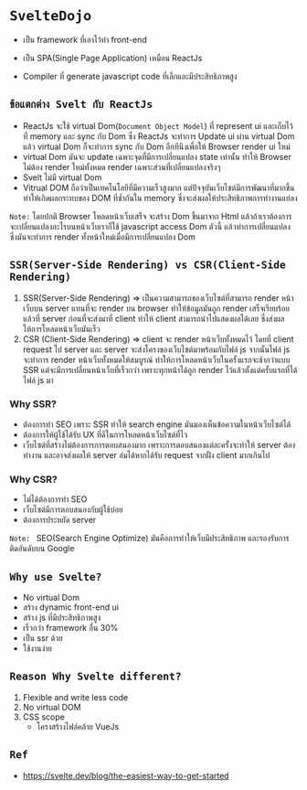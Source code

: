 # `SvelteDojo`

- เป็น framework ที่เอาไว้ทำ front-end

- เป็น SPA(Single Page Application) เหมือน ReactJs

- Compiler ที่ generate javascript code ที่เล็กและมีประสิทธิภาพสูง

## `ข้อแตกต่าง Svelt กับ ReactJs`

- ReactJs จะใช้ virtual Dom(`Document Object Model`) ที่ represent ui และเก็บไว้ที่ memory และ sync กับ Dom ซึ่ง ReactJs จะทำการ Update ui ผ่าน virtual Dom แล้ว virtual Dom ก็จะทำการ sync กับ Dom อีกทีนึงเพื่อให้ Browser render ui ใหม่
- virtual Dom มันจะ update เฉพาะจุดที่มีการเปลี่ยนแปลง state เท่านั้น ทำให้ Browser ไม่ต้อง render ใหม่ทั้งหมด render เฉพาะส่วนที่เปลี่ยนแปลงจริงๆ
- Svelt ไม่มี virtual Dom
- Vitrual DOM ถือว่าเป็นเทคโนโลยีที่มีความเร็วสูงมาก แต่ปัจจุบันเว็บไซต์มีการพัฒนาที่มากขึ้นทำให้เกิดผลกระทบของ DOM ที่ซ้ำกันใน memory ซึ่งจะส่งผลให้ประสิทธิภาพการทำงานแย่ลง

`Note:` โดยปกติ Browser โหลดหน้าเว็บเสร็จ จะสร้าง Dom ขึ้นมาจาก Html แล้วถ้าเราต้องการจะเปลี่ยนแปลงอะไรบนหน้าเว็บเราก็ใช้ javascript access Dom ตัวนี้ แล้วทำการเปลี่ยนแปลง ซึ่งมันจะทำการ render ทั้งหน้าใหม่เมื่อมีการเปลี่ยนแปลง Dom

## `SSR(Server-Side Rendering) vs CSR(Client-Side Rendering)`

1. SSR(Server-Side Rendering) => เป็นความสามารถของเว็บไซต์ที่สามารถ render หน้าเว็บบน server แทนที่จะ render บน browser ทำให้ข้อมูลมันถูก render เสร็จเรียบร้อยแล้วที่ server ก่อนที่จะส่งมาที่ client ทำให้ client สามารถนำไปแสดงผลได้เลย ซี่งส่งผลให้การโหลดหน้าเว็บมันเร็ว
2. CSR (Client-Side Rendering) => client จะ render หน้าเว็บทั้งหมดไว้ โดยที่ client request ไป server และ server จะส่งโครงของเว็บไซต์มาพร้อมกับไฟล์ js จากนั้นไฟล์ js จะทำการ render หน้าเว็บทั้งหมดให้สมบูรณ์ ทำให้การโหลดหน้าเว็บในครั้งแรกจะช้ากว่าแบบ SSR แต่จะมีการเปลี่ยนหน้าเว็บที่เร็วกว่า เพราะทุกหน้าได้ถูก render ไว้แล้วตั้งแต่ครั้บแรกที่ได้ไฟล์ js มา

### Why SSR?

- ต้องการทำ SEO เพราะ SSR ทำให้ search engine มันมองเห็นข้อความในหน้าเว็บไซต์ได้
- ต้องการให้ผู้ใช้ได้รับ UX ที่ดีในการโหลดหน้าเว็บไซต์ที่ไว
- เว็บไซต์ที่สร้างไม่ต้องการการตอบสนองมาก เพราะการตอบสนองแต่ละครั้งจะทำให้ server ต้องทำงาน และอาจส่งผลให้ server ล่มได้หากได้รับ request จากฝั่ง client มากเกินไป

### Why CSR?

- ไม่ได้ต้องการทำ SEO
- เว็บไซต์มีการตอบสนองกับผู้ใช้บ่อย
- ต้องการประหยัด server

`Note: ` SEO(Search Engine Optimize) มันคือการทำให้เว็บมีประสิทธิภาพ และรองรับการติดอันดับบน Google

## `Why use Svelte?`

- No virtual Dom
- สร้าง dynamic front-end ui
- สร้าง js ที่มีประสิทธิภาพสูง
- เร็วกว่า framework อื่น 30%
- เป็น ssr ด้วย
- ใช้งานง่าย

## `Reason Why Svelte different?`

1. Flexible and write less code
2. No virtual DOM
3. CSS scope
   - โครงสร้างไฟล์คล้าย VueJs

## `Ref`

- https://svelte.dev/blog/the-easiest-way-to-get-started

